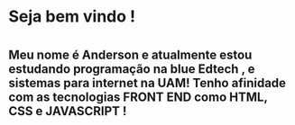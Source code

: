 <h1> Seja bem vindo !<h1>

<h2>Meu nome é Anderson e atualmente estou estudando programação na blue Edtech , e sistemas para internet na UAM!
  Tenho afinidade com as tecnologias FRONT END como <b>HTML</b>, <b>CSS</b> e <b>JAVASCRIPT</b> ! </h2>



